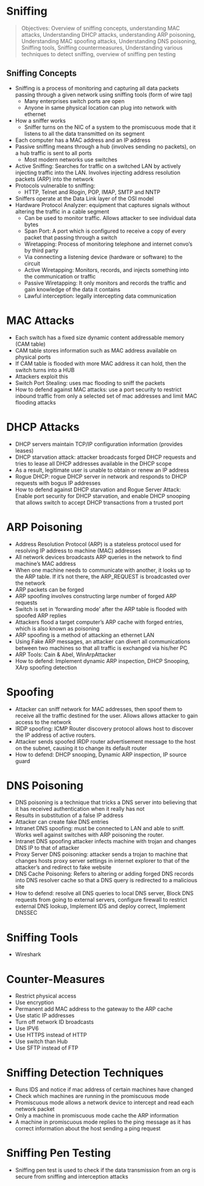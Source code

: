 # Sniffing

> Objectives: Overview of sniffing concepts, understanding MAC attacks, Understanding DHCP attacks, understanding ARP poisoning, Understanding MAC spoofing attacks, Understanding DNS poisoning, Sniffing tools, Sniffing countermeasures, Understanding various techniques to detect sniffing, overview of sniffing pen testing

## Sniffing Concepts

* Sniffing is a process of monitoring and capturing all data packets passing through a given network using sniffing tools (form of wire tap)
   * Many enterprises switch ports are open 
   * Anyone in same physical location can plug into network with ethernet
* How a sniffer works
   * Sniffer turns on the NIC of a system to the promiscuous mode that it listens to all the data transmitted on its segment 
* Each computer has a MAC address and an IP address 
* Passive sniffing means through a hub (involves sending no packets), on a hub traffic is sent to all ports 
   * Most modern networks use switches
* Active Sniffing: Searches for traffic on a switched LAN by actively injecting traffic into the LAN. Involves injecting address resolution packets (ARP) into the network 
* Protocols vulnerable to sniffing:
   * HTTP, Telnet and Rlogin, POP, IMAP, SMTP and NNTP
* Sniffers operate at the Data Link layer of the OSI model   
* Hardware Protocol Analyzer: equipment that captures signals without altering the traffic in a cable segment 
   * Can be used to monitor traffic. Allows attacker to see individual data bytes
   * Span Port: A port which is configured to receive a copy of every packet that passing through a switch
   * Wiretapping: Process of monitoring telephone and internet convo’s by third party
   * Via connecting a listening device (hardware or software) to the circuit 
   * Active Wiretapping: Monitors, records, and injects something into the communication or traffic 
   * Passive Wiretapping:  It only monitors and records the traffic and gain knowledge of the data it contains 
   * Lawful interception: legally intercepting data communication
   
   
 
# MAC Attacks


   * Each switch has a fixed size dynamic content addressable memory (CAM table)
   * CAM table stores information such as MAC address available on physical ports 
   * If CAM table is flooded with more MAC address it can hold, then the switch turns into a HUB
   * Attackers exploit this 
   * Switch Port Stealing: uses mac flooding to sniff the packets
   * How to defend against MAC attacks: use a port security to restrict inbound traffic from only a selected set of mac addresses and limit MAC flooding attacks




# DHCP Attacks


   * DHCP servers maintain TCP/IP configuration information (provides leases)
   * DHCP starvation attack: attacker broadcasts forged DHCP requests and tries to lease all DHCP addresses available in the DHCP scope
   * As a result, legitimate user is unable to obtain or renew an IP address
   * Rogue DHCP: rogue DHCP server in network and responds to DHCP requests with bogus IP addresses 
   * How to defend against DHCP starvation and Rogue Server Attack: Enable port security for DHCP starvation, and enable DHCP snooping that allows switch to accept DHCP transactions from a trusted port


# ARP Poisoning


   * Address Resolution Protocol (ARP) is a stateless protocol used for resolving IP address to machine (MAC) addresses 
   * All network devices broadcasts ARP queries in the network to find machine’s MAC address
   * When one machine needs to communicate with another, it looks up to the ARP table. If it’s not there, the ARP_REQUEST is broadcasted over the network 
   * ARP packets can be forged 
   * ARP spoofing involves constructing large number of forged ARP requests 
   * Switch is set in ‘forwarding mode’ after the ARP table is flooded with spoofed ARP replies 
   * Attackers flood a target computer’s ARP cache with forged entries, which is also known as poisoning 
   * ARP spoofing is a method of attacking an ethernet LAN
   * Using Fake ARP messages, an attacker can divert all communications between two machines so that all traffic is exchanged via his/her PC
   * ARP Tools: Cain & Abel, WinArpAttacker
   * How to defend: Implement dynamic ARP inspection, DHCP Snooping, XArp spoofing detection


# Spoofing


   * Attacker can sniff network for MAC addresses, then spoof them to receive all the traffic destined for the user. Allows allows attacker to gain access to the network 
   * IRDP spoofing: ICMP Router discovery protocol allows host to discover the IP address of active routers. 
   * Attacker sends spoofed IRDP router advertisement message to the host on the subnet, causing it to change its default router 
   * How to defend: DHCP snooping, Dynamic ARP inspection, IP source guard


# DNS Poisoning


   * DNS poisoning is a technique that tricks a DNS server into believing that it has received authentication when it really has not 
   * Results in substitution of a false IP address 
   * Attacker can create fake DNS entries 
   * Intranet DNS spoofing: must be connected to LAN and able to sniff. Works well against switches with ARP poisoning the router. 
   * Intranet DNS spoofing attacker infects machine with trojan and changes DNS IP to that of attacker
   * Proxy Server DNS poisoning: attacker sends a trojan to machine that changes hosts proxy server settings in internet explorer to that of the attacker’s and redirect to fake website 
   * DNS Cache Poisoning: Refers to altering or adding forged DNS records into DNS resolver cache so that a DNS query is redirected to a malicious site
   * How to defend: resolve all DNS queries to local DNS server, Block DNS requests from going to external servers, configure firewall to restrict external DNS lookup, Implement IDS and deploy correct, Implement DNSSEC


# Sniffing Tools 
- Wireshark
  

# Counter-Measures
   * Restrict physical access
   * Use encryption 
   * Permanent add MAC address to the gateway to the ARP cache
   * Use static IP addresses
   * Turn off network ID broadcasts
   * Use IPV6 
   * Use HTTPS instead of HTTP
   * Use switch than Hub 
   * Use SFTP instead of FTP


# Sniffing Detection Techniques


   * Runs IDS and notice if mac address of certain machines have changed
   * Check which machines are running in the promiscuous mode 
   * Promiscuous mode allows a network device to intercept and read each network packet
   * Only a machine in promiscuous mode cache the ARP information 
   * A machine in promiscuous mode replies to the ping message as it has correct information about the host sending a ping request 


# Sniffing Pen Testing 


   * Sniffing pen test is used to check if the data transmission from an org is secure from sniffing and interception attacks  







